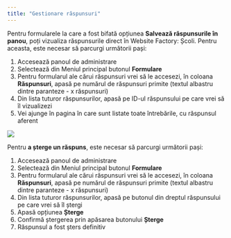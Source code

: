 ```yaml
---
title: "Gestionare răspunsuri"
---
```


Pentru formularele la care a fost bifată opțiunea **Salvează
răspunsurile în panou**, poți vizualiza răspunsurile direct în Website
Factory: Școli. Pentru aceasta, este necesar să parcurgi următorii pași:

1)  Accesează panoul de administrare
2)  Selectează din Meniul principal butonul **Formulare**
3)  Pentru formularul ale cărui răspunsuri vrei să le accesezi, în
    coloana **Răspunsuri**, apasă pe numărul de răspunsuri primite
    (textul albastru dintre paranteze - x răspunsuri)
4)  Din lista tuturor răspunsurilor, apasă pe ID-ul răspunsului pe care
    vrei să îl vizualizezi
5)  Vei ajunge în pagina în care sunt listate toate întrebările, cu
    răspunsul aferent

<a href="/build/help/025.png">
    <img src="/build/help/025.png" />
</a>

Pentru **a șterge un răspuns**, este necesar să parcurgi următorii pași:

1)  Accesează panoul de administrare
2)  Selectează din Meniul principal butonul **Formulare**
3)  Pentru formularul ale cărui răspunsuri vrei să le accesezi, în
    coloana **Răspunsuri**, apasă pe numărul de răspunsuri primite
    (textul albastru dintre paranteze - x răspunsuri)
4)  Din lista tuturor răspunsurilor, apasă pe butonul din dreptul
    răspunsului pe care vrei să îl ștergi
5)  Apasă opțiunea **Șterge**
6)  Confirmă ștergerea prin apăsarea butonului **Șterge**
7)  Răspunsul a fost șters definitiv

